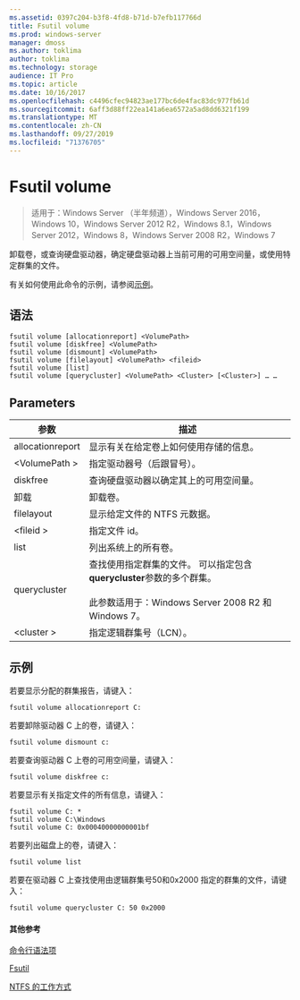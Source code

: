 ```yaml
---
ms.assetid: 0397c204-b3f8-4fd8-b71d-b7efb117766d
title: Fsutil volume
ms.prod: windows-server
manager: dmoss
ms.author: toklima
author: toklima
ms.technology: storage
audience: IT Pro
ms.topic: article
ms.date: 10/16/2017
ms.openlocfilehash: c4496cfec94823ae177bc6de4fac83dc977fb61d
ms.sourcegitcommit: 6aff3d88ff22ea141a6ea6572a5ad8dd6321f199
ms.translationtype: MT
ms.contentlocale: zh-CN
ms.lasthandoff: 09/27/2019
ms.locfileid: "71376705"
---
```

# <a name="fsutil-volume"></a>Fsutil volume
>适用于：Windows Server （半年频道），Windows Server 2016，Windows 10，Windows Server 2012 R2，Windows 8.1，Windows Server 2012，Windows 8，Windows Server 2008 R2，Windows 7

卸载卷，或查询硬盘驱动器，确定硬盘驱动器上当前可用的可用空间量，或使用特定群集的文件。

有关如何使用此命令的示例，请参阅[示例](#BKMK_examples)。

## <a name="syntax"></a>语法

```
fsutil volume [allocationreport] <VolumePath>
fsutil volume [diskfree] <VolumePath>
fsutil volume [dismount] <VolumePath>
fsutil volume [filelayout] <VolumePath> <fileid>
fsutil volume [list]
fsutil volume [querycluster] <VolumePath> <Cluster> [<Cluster>] … …
```

## <a name="parameters"></a>Parameters

|参数|描述|
|-------------|---------------|
|allocationreport|显示有关在给定卷上如何使用存储的信息。|
|\<VolumePath >|指定驱动器号（后跟冒号）。|
|diskfree|查询硬盘驱动器以确定其上的可用空间量。|
|卸载|卸载卷。|
|filelayout|显示给定文件的 NTFS 元数据。|
|\<fileid >|指定文件 id。|
|list|列出系统上的所有卷。|
|querycluster|查找使用指定群集的文件。 可以指定包含**querycluster**参数的多个群集。<br /><br />此参数适用于：Windows Server 2008 R2 和 Windows 7。|
|\<cluster >|指定逻辑群集号（LCN）。|

## <a name="BKMK_examples"></a>示例
若要显示分配的群集报告，请键入：

```
fsutil volume allocationreport C:
```

若要卸除驱动器 C 上的卷，请键入：

```
fsutil volume dismount c:
```

若要查询驱动器 C 上卷的可用空间量，请键入：

```
fsutil volume diskfree c:
```

若要显示有关指定文件的所有信息，请键入：

```
fsutil volume C: *
fsutil volume C:\Windows
fsutil volume C: 0x00040000000001bf
```

若要列出磁盘上的卷，请键入：

```
fsutil volume list
```

若要在驱动器 C 上查找使用由逻辑群集号50和0x2000 指定的群集的文件，请键入：

```
fsutil volume querycluster C: 50 0x2000
```

#### <a name="additional-references"></a>其他参考
[命令行语法项](Command-Line-Syntax-Key.md)

[Fsutil](Fsutil.md)

[NTFS 的工作方式](https://go.microsoft.com/fwlink/?LinkId=183396)


